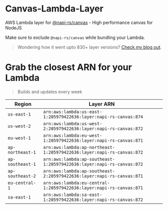 # Canvas-Lambda-Layer

AWS Lambda layer for [@napi-rs/canvas](https://github.com/Brooooooklyn/canvas) - High performance canvas for NodeJS

Make sure to exclude `@napi-rs/canvas` while bundling your Lambda.

> Wondering how it went upto 830+ layer versions? [Check my blog out](https://learnaws.io/blog/lambda-layer-recursion).

# Grab the closest ARN for your Lambda
> Builds and updates every week

| Region | Layer ARN |
| ------ | --------- |
|`us-east-1`|`arn:aws:lambda:us-east-1:205979422636:layer:napi-rs-canvas:874`|
|`us-west-2`|`arn:aws:lambda:us-west-2:205979422636:layer:napi-rs-canvas:872`|
|`eu-west-1`|`arn:aws:lambda:eu-west-1:205979422636:layer:napi-rs-canvas:871`|
|`ap-northeast-1`|`arn:aws:lambda:ap-northeast-1:205979422636:layer:napi-rs-canvas:872`|
|`ap-southeast-1`|`arn:aws:lambda:ap-southeast-1:205979422636:layer:napi-rs-canvas:872`|
|`ap-southeast-2`|`arn:aws:lambda:ap-southeast-2:205979422636:layer:napi-rs-canvas:871`|
|`eu-central-1`|`arn:aws:lambda:eu-central-1:205979422636:layer:napi-rs-canvas:871`|
|`sa-east-1`|`arn:aws:lambda:sa-east-1:205979422636:layer:napi-rs-canvas:872`|
